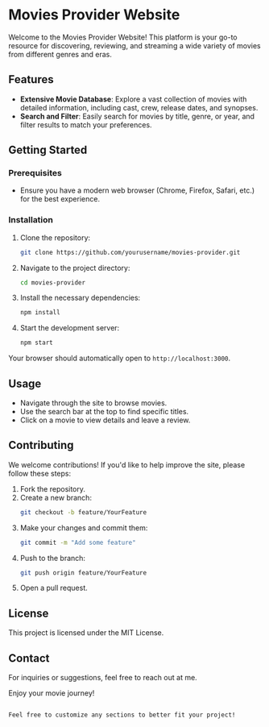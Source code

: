 
# Movies Provider Website

Welcome to the Movies Provider Website! This platform is your go-to resource for discovering, reviewing, and streaming a wide variety of movies from different genres and eras.

## Features

- **Extensive Movie Database**: Explore a vast collection of movies with detailed information, including cast, crew, release dates, and synopses.
- **Search and Filter**: Easily search for movies by title, genre, or year, and filter results to match your preferences.

## Getting Started

### Prerequisites

- Ensure you have a modern web browser (Chrome, Firefox, Safari, etc.) for the best experience.

### Installation

1. Clone the repository:
   ```bash
   git clone https://github.com/yourusername/movies-provider.git
   ```
2. Navigate to the project directory:
   ```bash
   cd movies-provider
   ```
3. Install the necessary dependencies:
   ```bash
   npm install
   ```
4. Start the development server:
   ```bash
   npm start
   ```

Your browser should automatically open to `http://localhost:3000`.

## Usage

- Navigate through the site to browse movies.
- Use the search bar at the top to find specific titles.
- Click on a movie to view details and leave a review.

## Contributing

We welcome contributions! If you'd like to help improve the site, please follow these steps:

1. Fork the repository.
2. Create a new branch:
   ```bash
   git checkout -b feature/YourFeature
   ```
3. Make your changes and commit them:
   ```bash
   git commit -m "Add some feature"
   ```
4. Push to the branch:
   ```bash
   git push origin feature/YourFeature
   ```
5. Open a pull request.

## License

This project is licensed under the MIT License.

## Contact

For inquiries or suggestions, feel free to reach out at me.

Enjoy your movie journey!
```

Feel free to customize any sections to better fit your project!